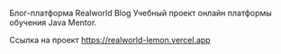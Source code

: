 Блог-платформа Realworld Blog
Учебный проект онлайн платформы обучения Java Mentor.

Ссылка на проект
https://realworld-lemon.vercel.app